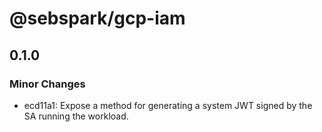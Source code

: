 # @sebspark/gcp-iam

## 0.1.0

### Minor Changes

- ecd11a1: Expose a method for generating a system JWT signed by the SA running the workload.
